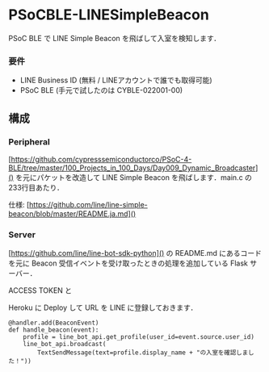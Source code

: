 # PSoCBLE-LINESimpleBeacon
PSoC BLE で LINE Simple Beacon を飛ばして入室を検知します．

### 要件

+ LINE Business ID (無料 / LINEアカウントで誰でも取得可能)
+ PSoC BLE (手元で試したのは CYBLE-022001-00)





## 構成

### Peripheral

[https://github.com/cypresssemiconductorco/PSoC-4-BLE/tree/master/100_Projects_in_100_Days/Day009_Dynamic_Broadcaster]() を元にパケットを改造して LINE Simple Beacon を飛ばします．main.c の 233行目あたり．

仕様: [https://github.com/line/line-simple-beacon/blob/master/README.ja.md]() 



### Server

[https://github.com/line/line-bot-sdk-python]() の README.md にあるコードを元に Beacon 受信イベントを受け取ったときの処理を追加している Flask サーバー．

ACCESS TOKEN と 

Heroku に Deploy して URL を LINE に登録しておきます．

```Python3
@handler.add(BeaconEvent)
def handle_beacon(event):
    profile = line_bot_api.get_profile(user_id=event.source.user_id)
    line_bot_api.broadcast(
        TextSendMessage(text=profile.display_name + "の入室を確認しました！"))

```

